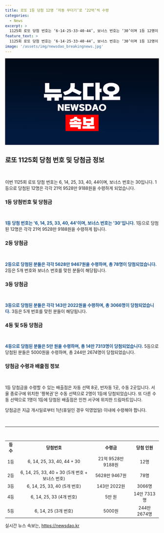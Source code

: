 ```yaml
---
title: 로또 1등 당첨 12명 ‘자동 무더기’로 ‘22억’씩 수령
categories:
  - News
excerpt: >
  1125회 로또 당첨 번호는 ‘6·14·25·33·40·44’, 보너스 번호는 ‘30’이며 1등 12명이 21억 9528만 9188 원을 받고, 2등 78명은 5628만 9467 원, 3등 3066명은 143만 2022 원, 4등 14만 7313명은 고정 당첨금 5만 원, 5등 244만 2674명은 고정 당첨금 5000 원을 받는다. 1등 배출점은 자동 8곳, 반자동 1곳, 수동 2곳이며, 당첨금 지급 기한은 지급 개시일로부터 1년이다.
feature_text: >
  1125회 로또 당첨 번호는 ‘6·14·25·33·40·44’, 보너스 번호는 ‘30’이며 1등 12명이 21억 9528만 9188 원을 받고, 2등 78명은 5628만 9467 원, 3등 3066명은 143만 2022 원, 4등 14만 7313명은 고정 당첨금 5만 원, 5등 244만 2674명은 고정 당첨금 5000 원을 받는다. 1등 배출점은 자동 8곳, 반자동 1곳, 수동 2곳이며, 당첨금 지급 기한은 지급 개시일로부터 1년이다.
image: '/assets/img/newsdao_breakingnews.jpg'
---
```


<p><img src="/assets/img/newsdao_breakingnews.jpg" alt="pcversion 속보" /></p>

<h2 data-ke-size="size26">로또 1125회 당첨 번호 및 당첨금 정보</h2>

<p data-ke-size="size16">&nbsp;</p>

<p>이번 1125회 로또 당첨 번호는 6, 14, 25, 33, 40, 44이며, 보너스 번호는 30입니다. 1등으로 당첨된 12명은 각각 21억 9528만 9188원을 수령하게 되었습니다.</p>

<h3>1등 당첨번호 및 당첨금</h3>

<p data-ke-size="size16">&nbsp;</p>

<p><b><span style="color: #1a5490;">1등 당첨 번호는 '6, 14, 25, 33, 40, 44'이며, 보너스 번호는 '30'입니다.</span></b> 1등으로 당첨된 12명은 각각 21억 9528만 9188원을 수령하게 됩니다.</p>

<h3>2등 당첨금</h3>

<p data-ke-size="size16">&nbsp;</p>

<p><b><span style="color: #1a5490;">2등으로 당첨된 분들은 각각 5628만 9467원을 수령하며, 총 78명이 당첨되었습니다.</span></b> 2등은 5개 번호와 보너스 번호를 맞힌 분들이 해당됩니다.</p>

<h3>3등 당첨금</h3>

<p data-ke-size="size16">&nbsp;</p>

<p><b><span style="color: #1a5490;">3등으로 당첨된 분들은 각각 143만 2022원을 수령하며, 총 3066명이 당첨되었습니다.</span></b> 3등은 5개 번호를 맞힌 분들이 해당됩니다.</p>

<h3>4등 및 5등 당첨금</h3>

<p data-ke-size="size16">&nbsp;</p>

<p><b><span style="color: #1a5490;">4등으로 당첨된 분들은 5만 원을 수령하며, 총 14만 7313명이 당첨되었습니다.</span></b> 5등으로 당첨된 분들은 5000원을 수령하며, 총 244만 2674명이 당첨되었습니다.</p>

<h3>당첨금 수령과 배출점 정보</h3>

<p data-ke-size="size16">&nbsp;</p>

<p>1등 당첨금을 수령할 수 있는 배출점은 자동 선택 8곳, 반자동 1곳, 수동 2곳입니다. 서울 종로구에 위치한 '짱복권'은 수동 선택으로 2명이 1등에 당첨되었습니다. 또 다른 수동 선택으로 1명이 1등에 당첨된 배출점은 인천 서구에 위치한 드림마트입니다.</p>

<p>당첨금은 지급 개시일로부터 1년(휴일인 경우 익영업일) 이내에 수령해야 합니다.</p>

<p data-ke-size="size16">&nbsp;</p>

<hr>

<p data-ke-size="size16">&nbsp;</p>

<table>
<tbody>
<tr>
<td style="text-align: center; height: 17px;"><b>등수</b></td>
<td style="text-align: center; height: 17px;"><b>당첨번호</b></td>
<td style="text-align: center; height: 17px;"><b>수령금</b></td>
<td style="text-align: center; height: 17px;"><b>당첨 인원</b></td>
</tr>
<tr>
<td style="text-align: center; height: 17px;">1등</td>
<td style="text-align: center; height: 17px;">6, 14, 25, 33, 40, 44 + 30</td>
<td style="text-align: center; height: 17px;">21억 9528만 9188원</td>
<td style="text-align: center; height: 17px;">12명</td>
</tr>
<tr>
<td style="text-align: center; height: 17px;">2등</td>
<td style="text-align: center; height: 17px;">6, 14, 25, 33, 40 + 30 (5개 번호 + 보너스 번호)</td>
<td style="text-align: center; height: 17px;">5628만 9467원</td>
<td style="text-align: center; height: 17px;">78명</td>
</tr>
<tr>
<td style="text-align: center; height: 17px;">3등</td>
<td style="text-align: center; height: 17px;">6, 14, 25, 33, 40 (5개 번호)</td>
<td style="text-align: center; height: 17px;">143만 2022원</td>
<td style="text-align: center; height: 17px;">3066명</td>
</tr>
<tr>
<td style="text-align: center; height: 17px;">4등</td>
<td style="text-align: center; height: 17px;">6, 14, 25, 33 (4개 번호)</td>
<td style="text-align: center; height: 17px;">5만 원</td>
<td style="text-align: center; height: 17px;">14만 7313명</td>
</tr>
<tr>
<td style="text-align: center; height: 17px;">5등</td>
<td style="text-align: center; height: 17px;">6, 14, 25 (3개 번호)</td>
<td style="text-align: center; height: 17px;">5000원</td>
<td style="text-align: center; height: 17px;">244만 2674명</td>
</tr>
</tbody>
</table>
실시간 뉴스 속보는, <a href="https://newsdao.kr" rel="dofollow">https://newsdao.kr</a>


